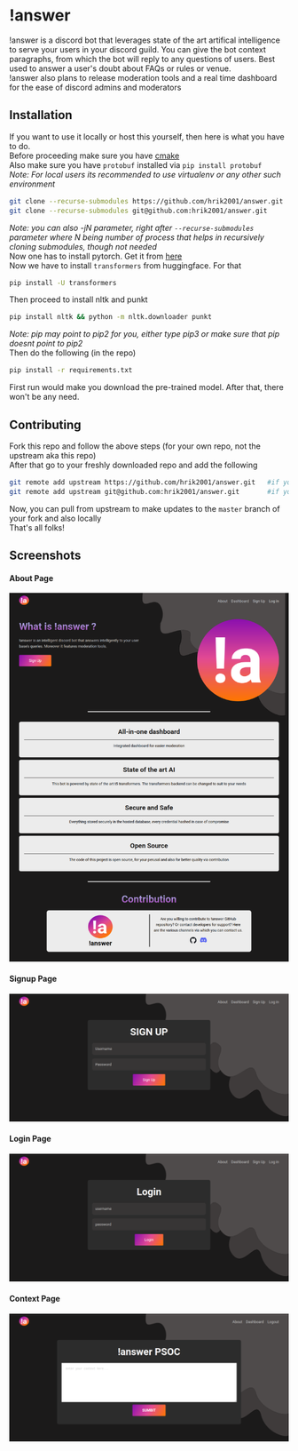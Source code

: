 # !answer
!answer is a discord bot that leverages state of the art artifical intelligence to serve your users in your
discord guild. You can give the bot context paragraphs, from which the bot will reply to any questions of users.
Best used to answer a user's doubt about FAQs or rules or venue.  
!answer also plans to release moderation tools and a real time dashboard for the ease of discord admins and moderators  


## Installation
If you want to use it locally or host this yourself, then here is what you have to do.  
Before proceeding make sure you have [cmake](https://cmake.org/download/)    
Also make sure you have `protobuf` installed via `pip install protobuf`    
*Note: For local users its recommended to use virtualenv or any other such environment*
```bash
git clone --recurse-submodules https://github.com/hrik2001/answer.git   #if you want to install via https
git clone --recurse-submodules git@github.com:hrik2001/answer.git       #if you want to install via ssh
```
*Note: you can also -jN parameter, right after `--recurse-submodules` parameter where N being number of process that helps in recursively cloning submodules, though not needed*
<br>
Now one has to install pytorch. Get it from [here](https://pytorch.org/get-started/locally/)  
Now we have to install `transformers` from huggingface. For that  
```bash
pip install -U transformers
```
Then proceed to install nltk and punkt
```bash
pip install nltk && python -m nltk.downloader punkt
```
*Note: pip may point to pip2 for you, either type pip3 or make sure that pip doesnt point to pip2*  
Then do the following (in the repo)  
```bash
pip install -r requirements.txt
```
First run would make you download the pre-trained model. After that, there won't be any need.

## Contributing
Fork this repo and follow the above steps (for your own repo, not the upstream aka this repo)  
After that go to your freshly downloaded repo and add the following  
```bash
git remote add upstream https://github.com/hrik2001/answer.git   #if you want http remote
git remote add upstream git@github.com:hrik2001/answer.git       #if you want ssh remote
```
Now, you can pull from upstream to make updates to the `master` branch of your fork and also locally  
That's all folks!

## Screenshots
 
#### About Page 
![alt text](https://raw.githubusercontent.com/ayush-lab/answer/master/src/screenshots/home.png)


#### Signup Page 
![alt text](https://raw.githubusercontent.com/ayush-lab/answer/master/src/screenshots/signup.png)

#### Login Page 
![alt text](https://raw.githubusercontent.com/ayush-lab/answer/master/src/screenshots/login.png)

#### Context Page 
![alt text](https://raw.githubusercontent.com/ayush-lab/answer/master/src/screenshots/context.png)



